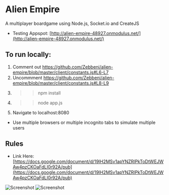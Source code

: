# Alien Empire
A multiplayer boardgame using Node.js, Socket.io and CreateJS
- Testing Appspot: [http://alien-empire-48927.onmodulus.net/](http://alien-empire-48927.onmodulus.net/)

## To run locally:
1. Comment out https://github.com/Zebbeni/alien-empire/blob/master/client/constants.js#L6-L7
2. Uncommment https://github.com/Zebbeni/alien-empire/blob/master/client/constants.js#L8-L9
3. >> npm install
4. >> node app.js
5. Navigate to localhost:8080
 - Use multiple browsers or multiple incognito tabs to simulate multiple users 

## Rules
- Link Here: [https://docs.google.com/document/d/19lH2MSv1apYNZRlPkToDtWEJWAw4pzCKOaFdLl0r92A/pub](https://docs.google.com/document/d/19lH2MSv1apYNZRlPkToDtWEJWAw4pzCKOaFdLl0r92A/pub)

![Screenshot](https://s3-us-west-2.amazonaws.com/alien-empire/github/github_image1.jpg "Alien Empire Login")
![Screenshot](https://s3-us-west-2.amazonaws.com/alien-empire/github/github_image2.jpg "Alien Empire In-Game")
